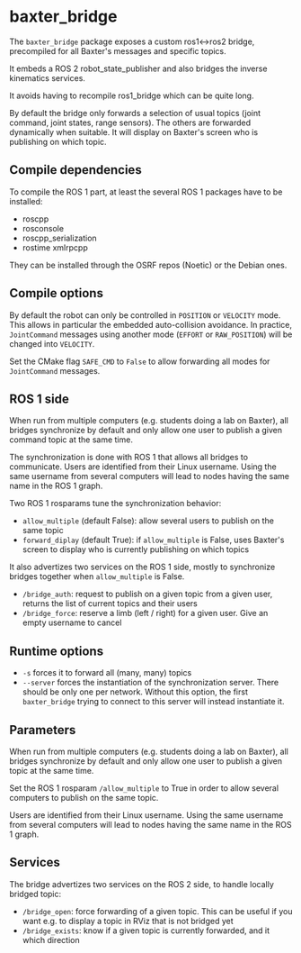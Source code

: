 # baxter_bridge

The `baxter_bridge` package exposes a custom ros1<->ros2 bridge, precompiled for all Baxter's messages and specific topics.

It embeds a ROS 2 robot_state_publisher and also bridges the inverse kinematics services.

It avoids having to recompile ros1_bridge which can be quite long.

By default the bridge only forwards a selection of usual topics (joint command, joint states, range sensors). The others are forwarded dynamically when suitable.
It will display on Baxter's screen who is publishing on which topic.

## Compile dependencies

To compile the ROS 1 part, at least the several ROS 1 packages have to be installed:

- roscpp
- rosconsole
- roscpp_serialization
- rostime xmlrpcpp

They can be installed through the OSRF repos (Noetic) or the Debian ones.

## Compile options

By default the robot can only be controlled in `POSITION` or `VELOCITY` mode. This allows in particular the embedded auto-collision avoidance. In practice, `JointCommand` messages using another mode (`EFFORT` or `RAW_POSITION`) will be changed into `VELOCITY`.

Set the CMake flag `SAFE_CMD` to `False` to allow forwarding all modes for `JointCommand` messages.

## ROS 1 side

When run from multiple computers (e.g. students doing a lab on Baxter), all bridges synchronize by default and only allow one user to publish a given command topic at the same time.

The synchronization is done with ROS 1 that allows all bridges to communicate. Users are identified from their Linux username. Using the same username from several computers will lead to nodes having the same name in the ROS 1 graph.

Two ROS 1 rosparams tune the synchronization behavior:
- `allow_multiple` (default False): allow several users to publish on the same topic
- `forward_diplay` (default True): if `allow_multiple` is False, uses Baxter's screen to display who is currently publishing on which topics

It also advertizes two services on the ROS 1 side, mostly to synchronize bridges together when `allow_multiple` is False.
- `/bridge_auth`: request to publish on a given topic from a given user, returns the list of current topics and their users
- `/bridge_force`: reserve a limb (left / right) for a given user. Give an empty username to cancel

## Runtime options

 - `-s` forces it to forward all (many, many) topics
 - `--server` forces the instantiation of the synchronization server. There should be only one per network. Without this option, the first `baxter_bridge` trying to connect to this server will instead instantiate it.

## Parameters

When run from multiple computers (e.g. students doing a lab on Baxter), all bridges synchronize by default and only allow one user to publish a given topic at the same time.

Set the ROS 1 rosparam `/allow_multiple` to True in order to allow several computers to publish on the same topic.

Users are identified from their Linux username. Using the same username from several computers will lead to nodes having the same name in the ROS 1 graph.

## Services

The bridge advertizes two services on the ROS 2 side, to handle locally bridged topic:
- `/bridge_open`: force forwarding of a given topic. This can be useful if you want e.g. to display a topic in RViz that is not bridged yet
- `/bridge_exists`: know if a given topic is currently forwarded, and it which direction

